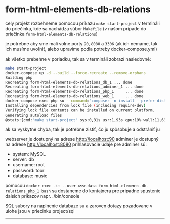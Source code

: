 # form-html-elements-db-relations


cely projekt rozbehneme pomocou príkazu `make start-project` v termináli do priečinka, 
kde sa nachádza súbor `Makefile` (v našom prípade do priečinka `form-html-elements-db-relations`)

je potrebne aby sme mali volne porty `90`, `8080` a `3306` (ak ich nemáme, tak ich musíme uvoľniť,
alebo upravíme podla potreby docker-compose.yml) 

ak všetko prebehne v poriadku, tak sa v termináli zobrazí nasledovné:

```bash
make start-project
docker-compose up -d --build --force-recreate --remove-orphans
Building php
Recreating form-html-elements-db-relations_db_1 ... done
Recreating form-html-elements-db-relations_adminer_1 ... done
Recreating form-html-elements-db-relations_php_1     ... done
Recreating form-html-elements-db-relations_web_1     ... done
docker-compose exec php su --command="composer -n install --prefer-dist" www-data
Installing dependencies from lock file (including require-dev)
Verifying lock file contents can be installed on current platform.
Generating autoload files
@stats:{cmd:"make start-project" sys:0,31s usr:1,93s cpu:19% wall:11,638s mem:43k}
```

ak sa vyskytne chyba, tak je potrebne zistiť, čo ju spôsobuje a odstrániť ju

webserver je dostupný na adrese [http://localhost:90](http://localhost:90)
adminer je dostupný na adrese [http://localhost:8080](http://localhost:8080)
prihlasovacie údaje pre adminer sú:
- system: MySQL
- server: db
- username: root
- password: toor
- database: music

pomocou `docker exec -it --user www-data form-html-elements-db-relations_php_1 bash`
sa dostaneme do kontajnera pre pripadne spustenie dalsich prikazov napr. ./bin/console

SQL subory na naplnenie databaze su a zaroven dotazy pozadovane v ulohe jsou v priecinku project/sql


--------------------------------------------------------------------------------------------
